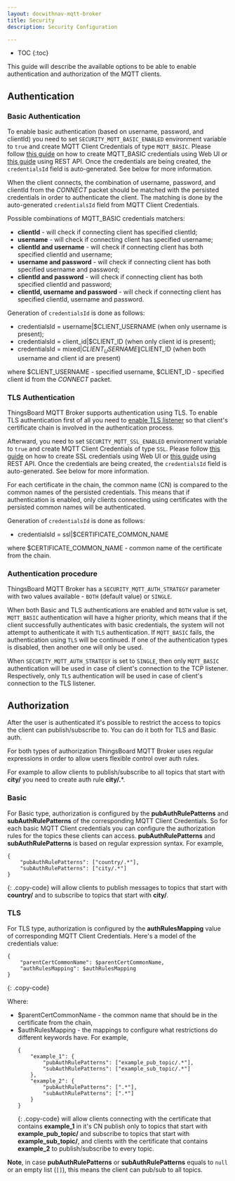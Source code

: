 ```yaml
---
layout: docwithnav-mqtt-broker
title: Security
description: Security Configuration

---
```


* TOC
{:toc}

This guide will describe the available options to be able to enable authentication and authorization of the MQTT clients.

## Authentication

### Basic Authentication

To enable basic authentication (based on username, password, and clientId) you need to set `SECURITY_MQTT_BASIC_ENABLED` environment variable to `true` 
and create MQTT Client Credentials of type `MQTT_BASIC`.
Please follow [this guide](/docs/mqtt-broker/user-guide/ui/mqtt-client-credentials/) on how to create MQTT_BASIC credentials using Web UI 
or [this guide](/docs/mqtt-broker/mqtt-client-credentials-management/) using REST API.
Once the credentials are being created, the `credentialsId` field is auto-generated. See below for more information.

When the client connects, the combination of username, password, and clientId from the _CONNECT_ packet should be matched 
with the persisted credentials in order to authenticate the client. 
The matching is done by the auto-generated `credentialsId` field from MQTT Client Credentials.

Possible combinations of MQTT_BASIC credentials matchers:
- **clientId** - will check if connecting client has specified clientId;
- **username** - will check if connecting client has specified username;
- **clientId and username** - will check if connecting client has both specified clientId and username;
- **username and password** - will check if connecting client has both specified username and password;
- **clientId and password** - will check if connecting client has both specified clientId and password;
- **clientId, username and password** - will check if connecting client has specified clientId, username and password.

Generation of `credentialsId` is done as follows:

- credentialsId = username\|$CLIENT_USERNAME (when only username is present);
- credentialsId = client_id\|$CLIENT_ID (when only client id is present);
- credentialsId = mixed\|$CLIENT_USERNAME\|$CLIENT_ID (when both username and client id are present)

where $CLIENT_USERNAME - specified username, $CLIENT_ID - specified client id from the _CONNECT_ packet.

### TLS Authentication

ThingsBoard MQTT Broker supports authentication using TLS.
To enable TLS authentication first of all you need to [enable TLS listener](/docs/mqtt-broker/mqtt-listeners/) so that client's certificate chain is involved 
in the authentication process.

Afterward, you need to set `SECURITY_MQTT_SSL_ENABLED` environment variable to `true` and create MQTT Client Credentials of type `SSL`.
Please follow [this guide](/docs/mqtt-broker/user-guide/ui/mqtt-client-credentials/) on how to create SSL credentials using Web UI
or [this guide](/docs/mqtt-broker/mqtt-client-credentials-management/) using REST API.
Once the credentials are being created, the `credentialsId` field is auto-generated. See below for more information.

For each certificate in the chain, the common name (CN) is compared to the common names of the persisted credentials.
This means that if authentication is enabled, only clients connecting using certificates with the persisted common names will be authenticated.

Generation of `credentialsId` is done as follows:

- credentialsId = ssl\|$CERTIFICATE_COMMON_NAME

where $CERTIFICATE_COMMON_NAME - common name of the certificate from the chain.

### Authentication procedure

ThingsBoard MQTT Broker has a `SECURITY_MQTT_AUTH_STRATEGY` parameter with two values available - `BOTH` (default value) or `SINGLE`.

When both Basic and TLS authentications are enabled and `BOTH` value is set, `MQTT_BASIC` authentication will have a higher priority, 
which means that if the client successfully authenticates with basic credentials, the system will not attempt to authenticate it with `TLS` authentication.
If `MQTT_BASIC` fails, the authentication using `TLS` will be continued. If one of the authentication types is disabled, then another one will only be used.

When `SECURITY_MQTT_AUTH_STRATEGY` is set to `SINGLE`, then only `MQTT_BASIC` authentication will be used in case of client's connection to the TCP listener.
Respectively, only `TLS` authentication will be used in case of client's connection to the TLS listener.

## Authorization

After the user is authenticated it's possible to restrict the access to topics the client can publish/subscribe to.
You can do it both for TLS and Basic auth.

For both types of authorization ThingsBoard MQTT Broker uses regular expressions in order to allow users flexible control over auth rules.

For example to allow clients to publish/subscribe to all topics that start with **city/** you need to create auth rule **city/.***.

### Basic

For Basic type, authorization is configured by the **pubAuthRulePatterns** and **subAuthRulePatterns** of the corresponding MQTT Client Credentials.
So for each basic MQTT Client credentials you can configure the authorization rules for the topics these clients can access.
**pubAuthRulePatterns** and **subAuthRulePatterns** is based on regular expression syntax.
For example,
```
{
    "pubAuthRulePatterns": ["country/.*"],
    "subAuthRulePatterns": ["city/.*"]
}
```
{: .copy-code}
will allow clients to publish messages to topics that start with **country/** and to subscribe to topics that start with **city/**.

### TLS

For TLS type, authorization is configured by the **authRulesMapping** value of corresponding MQTT Client Credentials.
Here's a model of the credentials value:

```
{
    "parentCertCommonName": $parentCertCommonName,
    "authRulesMapping": $authRulesMapping
}
```
{: .copy-code}

Where:
- $parentCertCommonName - the common name that should be in the certificate from the chain,
- $authRulesMapping - the mappings to configure what restrictions do different keywords have.
  For example,
  ```
  {
      "example_1": {
	      "pubAuthRulePatterns": ["example_pub_topic/.*"],
	      "subAuthRulePatterns": ["example_sub_topic/.*"]
	  },
	  "example_2": {
          "pubAuthRulePatterns": [".*"],
		  "subAuthRulePatterns": [".*"]
      }
  }
  ```
  {: .copy-code}
  will allow clients connecting with the certificate that contains **example_1** in it's CN publish only to topics that start with **example_pub_topic/**
  and subscribe to topics that start with **example_sub_topic/**,
  and clients with the certificate that contains **example_2** to publish/subscribe to every topic.

**Note**, in case **pubAuthRulePatterns** or **subAuthRulePatterns** equals to `null` or an empty list (`[]`), this means the client can pub/sub to all topics.